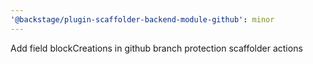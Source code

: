 ```yaml
---
'@backstage/plugin-scaffolder-backend-module-github': minor
---
```


Add field blockCreations in github branch protection scaffolder actions
